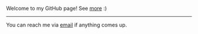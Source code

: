 Welcome to my GitHub page! See [more](https://yao-mxu.github.io) :)

---

<!-- [![Top Langs](https://github-readme-stats.vercel.app/api/top-langs/?username=yx1441&layout=compact)](https://github.com/anuraghazra/github-readme-stats)-->

You can reach me via [email](mailto:yaomxu@stanford.edu?subject=GitHub) if anything comes up.
